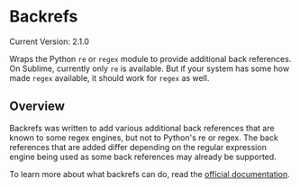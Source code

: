 # Backrefs

Current Version: 2.1.0

Wraps the Python `re` or `regex` module to provide additional back references.  On Sublime, currently only `re` is available.  But if your system has some how made `regex` available, it should work for `regex` as well.

## Overview

Backrefs was written to add various additional back references that are known to some regex engines, but not to Python's re or regex.  The back references that are added differ depending on the regular expression engine being used as some back references may already be supported.

To learn more about what backrefs can do, read the [official documentation](http://facelessuser.github.io/backrefs/).
